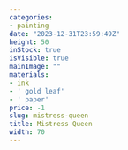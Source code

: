 ```yaml
---
categories:
- painting
date: "2023-12-31T23:59:49Z"
height: 50
inStock: true
isVisible: true
mainImage: ""
materials:
- ink
- ' gold leaf'
- ' paper'
price: -1
slug: mistress-queen
title: Mistress Queen
width: 70
---
```


